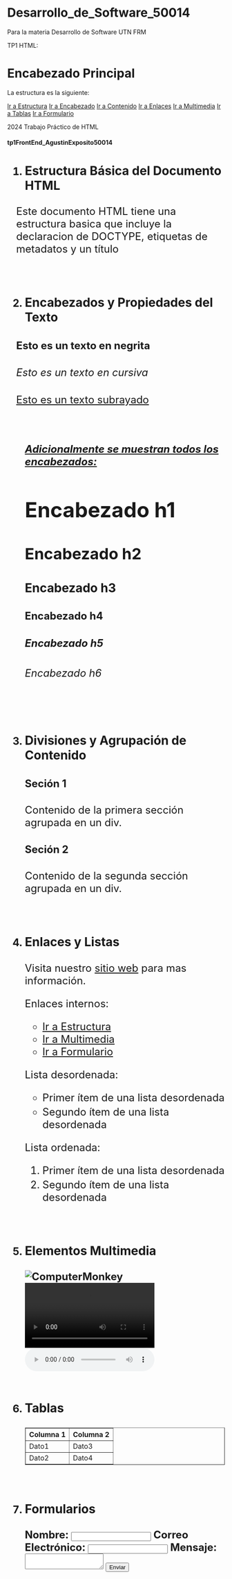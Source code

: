 # Desarrollo_de_Software_50014
Para la materia Desarrollo de Software UTN FRM

TP1 HTML:

<!DOCTYPE html>
<html lang="es">
<head>
    <meta charset="UTF-8">
    <meta name="viewport" content="width=device-width, initial-scale=1.0">
    <title>tp1FrontEnd_AgustinExposito50014</title>
</head>
<body>
    <h1>Encabezado Principal</h1>
    <p>La estructura es la siguiente:</p>
    <nav>
        <a href="#Estructura">Ir a Estructura</a>
        <a href="#Encabezado">Ir a Encabezado</a>
        <a href="#Contenido">Ir a Contenido</a>
        <a href="#Enlaces">Ir a Enlaces</a>
        <a href="#Multimedia">Ir a Multimedia</a>
        <a href="#Tablas">Ir a Tablas</a>
        <a href="#Formularios">Ir a Formulario</a>        
    </nav>
    <p>2024 Trabajo Práctico de HTML</p>
    <h4>tp1FrontEnd_AgustinExposito50014</h4>
    <ol style="font-size: 18pt; font-weight: bold;">
        <li id="Estructura">
            <h3>Estructura Básica del Documento HTML</h3>
            <p  style="font-weight:normal; margin-left:-20px;">Este documento HTML tiene una estructura basica que incluye la declaracion de DOCTYPE, etiquetas de metadatos y un título</p>
        </li><br>
        <li id="Encabezado">
            <h3>Encabezados y Propiedades del Texto</h3>
            <h4 style="margin-left:-20px;"><b>Esto es un texto en negrita</b></h4>
            <h4 style="margin-left:-20px;font-weight: normal;"><i>Esto es un texto en cursiva</i></h4>
            <h4 style="margin-left:-20px;font-weight: normal;"><u>Esto es un texto subrayado</u></h4>
            <br>
            <p><i><u> Adicionalmente se muestran todos los encabezados: </u></i></p><!--Adicionalmente muestro todos los encabezados-->
            <h1>Encabezado h1</h1>
            <h2>Encabezado h2</h2>
            <h3>Encabezado h3</h3>
            <h4>Encabezado h4</h4>
            <h5>Encabezado h5</h5>
            <h6>Encabezado h6</h6>
        </li><br>
        <li id="Contenido">
            <h3>Divisiones y Agrupación de Contenido</h3>
            <div>
                <h4>Seción 1</h4>
                <p style="font-weight:normal;">Contenido de la primera sección agrupada en un div.</p>
                <h4>Seción 2</h4>
                <p style="font-weight:normal;">Contenido de la segunda sección agrupada en un div.</p>
            </div>
        </li><br>
        <li id="Enlaces">
            <h3>Enlaces y Listas</h3>
            <p style="font-weight:normal;">Visita nuestro <a href="https://github.com/AguExposito/Desarrollo_de_Software_50014">sitio web</a> para mas información.</p>
            <div style="font-weight:normal;">
                <p>Enlaces internos:</p>
                <ul >
                    <li><a href="#Estructura">Ir a Estructura</a></li>
                    <li><a href="#Multimedia">Ir a Multimedia</a></li>
                    <li><a href="#Formularios">Ir a Formulario</a></li>
                </ul>
                <p>Lista desordenada:</p>
                <ul >
                    <li><p>Primer ítem de una lista desordenada</p></li>
                    <li style="margin-top: -20px;"><p>Segundo ítem de una lista desordenada</p></li>
                </ul>
                <p>Lista ordenada:</p>
                <ol >
                    <li><p>Primer ítem de una lista desordenada</p></li>
                    <li style="margin-top: -20px;"><p>Segundo ítem de una lista desordenada</p></li>
                </ol>
            </div>
        </li><br>
        <li id="Multimedia">
            <h3>Elementos Multimedia</h3>
            <img src="https://media.tenor.com/pPKOYQpTO8AAAAAM/monkey-developer.gif" alt="ComputerMonkey">
            <video controls src="How To Trick A Monkey.mp4.mp4"></video>
            <audio controls>
                <source src="How To Trick A Monkey.mp4.mp4">
            </audio>
        </li><br>
        <li id="Tablas">
            <h3>Tablas</h3>
            <div style="font-weight:normal;">
                <table border="1">
                    <thead>
                        <tr>
                            <th>Columna 1</th>
                            <th>Columna 2</th>
                        </tr>
                    </thead>
                    <tbody>
                        <tr>
                            <td>Dato1</td>
                            <td>Dato3</td>
                        </tr>
                        <tr>
                            <td>Dato2</td>
                            <td>Dato4</td>
                        </tr>
                    </tbody>
                </table>
            </div>
        </li><br>
        <li id="Formularios">
            <h3>Formularios</h3>
            <form action="#" method="post">
                <div>
                    <label for="nombre">Nombre:</label>
                    <input type="text" id="nombre" name="nombre" required>
                    <label for="email">Correo Electrónico:</label>
                    <input type="email" id="email" name="email" required>
                    <label for="mensaje">Mensaje:</label>
                    <textarea id="mensaje" name="mensaje" required></textarea>
                    <button type="submit">Enviar</button>
                </div>
            </form>
        </li><br>
    </ol>
</body>
